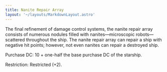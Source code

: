 ```yaml
---
title: Nanite Repair Array
layout: '~/layouts/MarkdownLayout.astro'
---
```

The final refinement of damage control systems, the nanite repair array
consists of numerous nodules filled with nanites—microscopic robots—scattered
throughout the ship. The nanite repair array can repair a ship with negative
hit points; however, not even nanites can repair a destroyed ship.

Purchase DC: 10 + one-half the base purchase DC of the starship.

Restriction: Restricted (+2).

